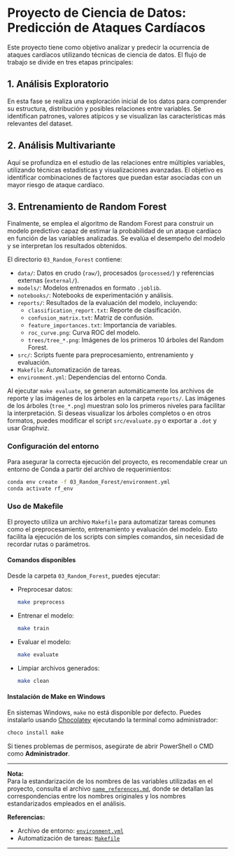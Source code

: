 # Proyecto de Ciencia de Datos: Predicción de Ataques Cardíacos

Este proyecto tiene como objetivo analizar y predecir la ocurrencia de ataques cardíacos utilizando técnicas de ciencia de datos. El flujo de trabajo se divide en tres etapas principales:

## 1. Análisis Exploratorio

En esta fase se realiza una exploración inicial de los datos para comprender su estructura, distribución y posibles relaciones entre variables. Se identifican patrones, valores atípicos y se visualizan las características más relevantes del dataset.

## 2. Análisis Multivariante

Aquí se profundiza en el estudio de las relaciones entre múltiples variables, utilizando técnicas estadísticas y visualizaciones avanzadas. El objetivo es identificar combinaciones de factores que puedan estar asociadas con un mayor riesgo de ataque cardíaco.

## 3. Entrenamiento de Random Forest

Finalmente, se emplea el algoritmo de Random Forest para construir un modelo predictivo capaz de estimar la probabilidad de un ataque cardíaco en función de las variables analizadas. Se evalúa el desempeño del modelo y se interpretan los resultados obtenidos.

El directorio `03_Random_Forest` contiene:

- `data/`: Datos en crudo (`raw/`), procesados (`processed/`) y referencias externas (`external/`).
- `models/`: Modelos entrenados en formato `.joblib`.
- `notebooks/`: Notebooks de experimentación y análisis.
- `reports/`: Resultados de la evaluación del modelo, incluyendo:
  - `classification_report.txt`: Reporte de clasificación.
  - `confusion_matrix.txt`: Matriz de confusión.
  - `feature_importances.txt`: Importancia de variables.
  - `roc_curve.png`: Curva ROC del modelo.
  - `trees/tree_*.png`: Imágenes de los primeros 10 árboles del Random Forest.
- `src/`: Scripts fuente para preprocesamiento, entrenamiento y evaluación.
- `Makefile`: Automatización de tareas.
- `environment.yml`: Dependencias del entorno Conda.

Al ejecutar `make evaluate`, se generan automáticamente los archivos de reporte y las imágenes de los árboles en la carpeta `reports/`. Las imágenes de los árboles (`tree_*.png`) muestran solo los primeros niveles para facilitar la interpretación. Si deseas visualizar los árboles completos o en otros formatos, puedes modificar el script `src/evaluate.py` o exportar a `.dot` y usar Graphviz.

### Configuración del entorno

Para asegurar la correcta ejecución del proyecto, es recomendable crear un entorno de Conda a partir del archivo de requerimientos:

```bash
conda env create -f 03_Random_Forest/environment.yml
conda activate rf_env
```

### Uso de Makefile

El proyecto utiliza un archivo `Makefile` para automatizar tareas comunes como el preprocesamiento, entrenamiento y evaluación del modelo. Esto facilita la ejecución de los scripts con simples comandos, sin necesidad de recordar rutas o parámetros.

#### Comandos disponibles

Desde la carpeta `03_Random_Forest`, puedes ejecutar:

- Preprocesar datos:

  ```bash
  make preprocess
  ```

- Entrenar el modelo:

  ```bash
  make train
  ```

- Evaluar el modelo:

  ```bash
  make evaluate
  ```

- Limpiar archivos generados:

  ```bash
  make clean
  ```

#### Instalación de Make en Windows

En sistemas Windows, `make` no está disponible por defecto. Puedes instalarlo usando [Chocolatey](https://chocolatey.org/) ejecutando la terminal como administrador:

```powershell
choco install make
```

Si tienes problemas de permisos, asegúrate de abrir PowerShell o CMD como **Administrador**.

---

**Nota:**  
Para la estandarización de los nombres de las variables utilizadas en el proyecto, consulta el archivo [`name_references.md`](03_Random_Forest/data/external/name_references.md), donde se detallan las correspondencias entre los nombres originales y los nombres estandarizados empleados en el análisis.

**Referencias:**  

- Archivo de entorno: [`environment.yml`](03_Random_Forest/environment.yml)  
- Automatización de tareas: [`Makefile`](03_Random_Forest/Makefile)

---
